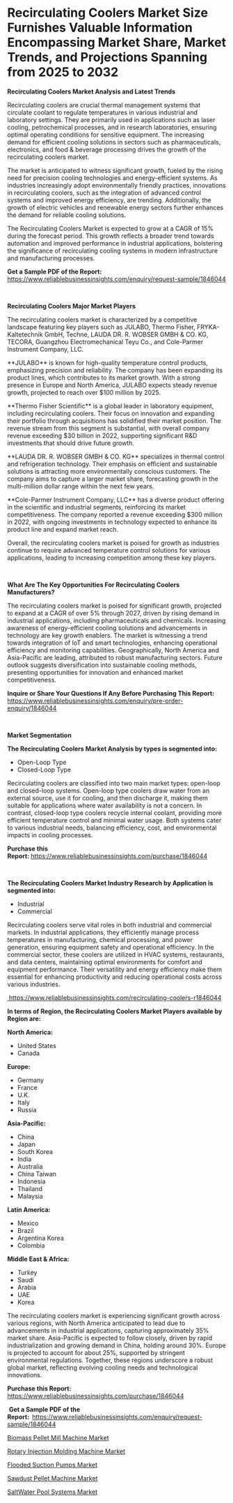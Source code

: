 <p><h1>Recirculating Coolers Market Size Furnishes Valuable Information Encompassing Market Share, Market Trends, and Projections Spanning from 2025 to 2032</h1></p><p><strong>Recirculating Coolers Market Analysis and Latest Trends</strong></p>
<p><p>Recirculating coolers are crucial thermal management systems that circulate coolant to regulate temperatures in various industrial and laboratory settings. They are primarily used in applications such as laser cooling, petrochemical processes, and in research laboratories, ensuring optimal operating conditions for sensitive equipment. The increasing demand for efficient cooling solutions in sectors such as pharmaceuticals, electronics, and food & beverage processing drives the growth of the recirculating coolers market.</p><p>The market is anticipated to witness significant growth, fueled by the rising need for precision cooling technologies and energy-efficient systems. As industries increasingly adopt environmentally friendly practices, innovations in recirculating coolers, such as the integration of advanced control systems and improved energy efficiency, are trending. Additionally, the growth of electric vehicles and renewable energy sectors further enhances the demand for reliable cooling solutions.</p><p>The Recirculating Coolers Market is expected to grow at a CAGR of 15% during the forecast period. This growth reflects a broader trend towards automation and improved performance in industrial applications, bolstering the significance of recirculating cooling systems in modern infrastructure and manufacturing processes.</p></p>
<p><strong>Get a Sample PDF of the Report:&nbsp;</strong> <a href="https://www.reliablebusinessinsights.com/enquiry/request-sample/1846044?utm_campaign=115&utm_medium=2&utm_source=Github&utm_content=ia&utm_term=11042025&utm_id=recirculating-coolers">https://www.reliablebusinessinsights.com/enquiry/request-sample/1846044</a></p>
<p>&nbsp;</p>
<p><strong>Recirculating Coolers Major Market Players</strong></p>
<p><p>The recirculating coolers market is characterized by a competitive landscape featuring key players such as JULABO, Thermo Fisher, FRYKA-Kaltetechnik GmbH, Techne, LAUDA DR. R. WOBSER GMBH & CO. KG, TECORA, Guangzhou Electromechanical Teyu Co., and Cole-Parmer Instrument Company, LLC. </p><p>**JULABO** is known for high-quality temperature control products, emphasizing precision and reliability. The company has been expanding its product lines, which contributes to its market growth. With a strong presence in Europe and North America, JULABO expects steady revenue growth, projected to reach over $100 million by 2025.</p><p>**Thermo Fisher Scientific** is a global leader in laboratory equipment, including recirculating coolers. Their focus on innovation and expanding their portfolio through acquisitions has solidified their market position. The revenue stream from this segment is substantial, with overall company revenue exceeding $30 billion in 2022, supporting significant R&D investments that should drive future growth.</p><p>**LAUDA DR. R. WOBSER GMBH & CO. KG** specializes in thermal control and refrigeration technology. Their emphasis on efficient and sustainable solutions is attracting more environmentally conscious customers. The company aims to capture a larger market share, forecasting growth in the multi-million dollar range within the next few years.</p><p>**Cole-Parmer Instrument Company, LLC** has a diverse product offering in the scientific and industrial segments, reinforcing its market competitiveness. The company reported a revenue exceeding $300 million in 2022, with ongoing investments in technology expected to enhance its product line and expand market reach.</p><p>Overall, the recirculating coolers market is poised for growth as industries continue to require advanced temperature control solutions for various applications, leading to increasing competition among these key players.</p></p>
<p>&nbsp;</p>
<p><strong>What Are The Key Opportunities For Recirculating Coolers Manufacturers?</strong></p>
<p><p>The recirculating coolers market is poised for significant growth, projected to expand at a CAGR of over 5% through 2027, driven by rising demand in industrial applications, including pharmaceuticals and chemicals. Increasing awareness of energy-efficient cooling solutions and advancements in technology are key growth enablers. The market is witnessing a trend towards integration of IoT and smart technologies, enhancing operational efficiency and monitoring capabilities. Geographically, North America and Asia-Pacific are leading, attributed to robust manufacturing sectors. Future outlook suggests diversification into sustainable cooling methods, presenting opportunities for innovation and enhanced market competitiveness.</p></p>
<p><strong>Inquire or Share Your Questions If Any Before Purchasing This Report:</strong> <a href="https://www.reliablebusinessinsights.com/enquiry/pre-order-enquiry/1846044?utm_campaign=115&utm_medium=2&utm_source=Github&utm_content=ia&utm_term=11042025&utm_id=recirculating-coolers">https://www.reliablebusinessinsights.com/enquiry/pre-order-enquiry/1846044</a></p>
<p>&nbsp;</p>
<p><strong>Market Segmentation</strong></p>
<p><strong>The Recirculating Coolers Market Analysis by types is segmented into:</strong></p>
<p><ul><li>Open-Loop Type</li><li>Closed-Loop Type</li></ul></p>
<p><p>Recirculating coolers are classified into two main market types: open-loop and closed-loop systems. Open-loop type coolers draw water from an external source, use it for cooling, and then discharge it, making them suitable for applications where water availability is not a concern. In contrast, closed-loop type coolers recycle internal coolant, providing more efficient temperature control and minimal water usage. Both systems cater to various industrial needs, balancing efficiency, cost, and environmental impacts in cooling processes.</p></p>
<p><strong>Purchase this Report:&nbsp;</strong><a href="https://www.reliablebusinessinsights.com/purchase/1846044?utm_campaign=115&utm_medium=2&utm_source=Github&utm_content=ia&utm_term=11042025&utm_id=recirculating-coolers">https://www.reliablebusinessinsights.com/purchase/1846044</a></p>
<p>&nbsp;</p>
<p><strong>The Recirculating Coolers Market Industry Research by Application is segmented into:</strong></p>
<p><ul><li>Industrial</li><li>Commercial</li></ul></p>
<p><p>Recirculating coolers serve vital roles in both industrial and commercial markets. In industrial applications, they efficiently manage process temperatures in manufacturing, chemical processing, and power generation, ensuring equipment safety and operational efficiency. In the commercial sector, these coolers are utilized in HVAC systems, restaurants, and data centers, maintaining optimal environments for comfort and equipment performance. Their versatility and energy efficiency make them essential for enhancing productivity and reducing operational costs across various industries.</p></p>
<p><a href="https://www.reliablebusinessinsights.com/recirculating-coolers-r1846044?utm_campaign=115&utm_medium=2&utm_source=Github&utm_content=ia&utm_term=11042025&utm_id=recirculating-coolers">&nbsp;https://www.reliablebusinessinsights.com/recirculating-coolers-r1846044</a></p>
<p><strong>In terms of Region, the Recirculating Coolers Market Players available by Region are:</strong></p>
<p>
    <p> <strong> North America: </strong>
        <ul>
            <li>United States</li>
            <li>Canada</li>
        </ul>
        </p> 
    <p> <strong> Europe: </strong>
        <ul>
            <li>Germany</li>
            <li>France</li>
            <li>U.K.</li>
            <li>Italy</li>
            <li>Russia</li>
        </ul>
        </p> 
    <p> <strong> Asia-Pacific: </strong>
        <ul>
            <li>China</li>
            <li>Japan</li>
            <li>South Korea</li>
            <li>India</li>
            <li>Australia</li>
            <li>China Taiwan</li>
            <li>Indonesia</li>
            <li>Thailand</li>
            <li>Malaysia</li>
        </ul>
        </p> 
    <p> <strong> Latin America: </strong>
        <ul>
            <li>Mexico</li>
            <li>Brazil</li>
            <li>Argentina Korea</li>
            <li>Colombia</li>
        </ul>
        </p> 
    <p> <strong> Middle East & Africa: </strong>
        <ul>
            <li>Turkey</li>
            <li>Saudi</li>
            <li>Arabia</li>
            <li>UAE</li>
            <li>Korea</li>
        </ul>
    </p>
    </p>
<p><p>The recirculating coolers market is experiencing significant growth across various regions, with North America anticipated to lead due to advancements in industrial applications, capturing approximately 35% market share. Asia-Pacific is expected to follow closely, driven by rapid industrialization and growing demand in China, holding around 30%. Europe is projected to account for about 25%, supported by stringent environmental regulations. Together, these regions underscore a robust global market, reflecting evolving cooling needs and technological innovations.</p></p>
<p><strong>Purchase this Report: </strong><a href="https://www.reliablebusinessinsights.com/purchase/1846044?utm_campaign=115&utm_medium=2&utm_source=Github&utm_content=ia&utm_term=11042025&utm_id=recirculating-coolers">https://www.reliablebusinessinsights.com/purchase/1846044</a></p>
<p>&nbsp;<strong>Get a Sample PDF of the Report:&nbsp;&nbsp;</strong><a href="https://www.reliablebusinessinsights.com/enquiry/request-sample/1846044?utm_campaign=115&utm_medium=2&utm_source=Github&utm_content=ia&utm_term=11042025&utm_id=recirculating-coolers">https://www.reliablebusinessinsights.com/enquiry/request-sample/1846044</a></p>
<p><strong></strong></p>
<p><p><a href="https://github.com/ygfu6u/Market-Research-Report-List-2/blob/main/biomass-pellet-mill-machine-market.md?utm_campaign=115&utm_medium=2&utm_source=Github&utm_content=ia&utm_term=11042025&utm_id=recirculating-coolers">Biomass Pellet Mill Machine Market</a></p><p><a href="https://github.com/BryceTownsendr/Market-Research-Report-List-7/blob/main/rotary-injection-molding-machine-market.md?utm_campaign=115&utm_medium=2&utm_source=Github&utm_content=ia&utm_term=11042025&utm_id=recirculating-coolers">Rotary Injection Molding Machine Market</a></p><p><a href="https://github.com/camacrokesw2/Market-Research-Report-List-1/blob/main/flooded-suction-pumps-market.md?utm_campaign=115&utm_medium=2&utm_source=Github&utm_content=ia&utm_term=11042025&utm_id=recirculating-coolers">Flooded Suction Pumps Market</a></p><p><a href="https://github.com/mahnoor2003/Market-Research-Report-List-7/blob/main/sawdust-pellet-machine-market.md?utm_campaign=115&utm_medium=2&utm_source=Github&utm_content=ia&utm_term=11042025&utm_id=recirculating-coolers">Sawdust Pellet Machine Market</a></p><p><a href="https://github.com/beberjuban9a/Market-Research-Report-List-1/blob/main/saltwater-pool-systems-market.md?utm_campaign=115&utm_medium=2&utm_source=Github&utm_content=ia&utm_term=11042025&utm_id=recirculating-coolers">SaltWater Pool Systems Market</a></p></p>